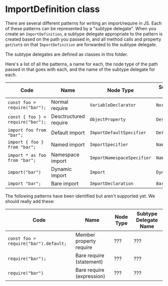 # ImportDefinition class

There are several different patterns for writing an import/require in JS. Each of these patterns can be represented by a "subtype delegate". When you create an `ImportDefinition`, a subtype delegate appropriate to the pattern is created based on the path you passed in, and all method calls and property `get`/`set`s on that `ImportDefinition` are forwarded to the subtype delegate.

The subtype delegates are defined as classes in this folder.

Here's a list of all the patterns, a name for each, the node type of the path passed in that goes with each, and the name of the subtype delegate for each.

| Code                              | Name                  | Node Type                  | Subtype Delegate Name |
| --------------------------------- | --------------------- | -------------------------- | --------------------- |
| `const foo = require("bar");`     | Normal require        | `VariableDeclarator`       | `NormalRequire`       |
| `const { foo } = require("bar");` | Desctructured require | `ObjectProperty`           | `DestructuredRequire` |
| `import foo from "bar";`          | Default import        | `ImportDefaultSpecifier`   | `DefaultImport`       |
| `import { foo } from "bar";`      | Named import          | `ImportSpecifier`          | `NamedImport`         |
| `import * as foo from "bar";`     | Namespace import      | `ImportNamespaceSpecifier` | `NamespaceImport`     |
| `import("bar")`                   | Dynamic import        | `Import`                   | `DynamicImport`       |
| `import "bar";`                   | Bare import           | `ImportDeclaration`        | `BareImport`          |

The following patterns have been identified but aren't supported yet. We should really add these:

| Code                                  | Name                      | Node Type | Subtype Delegate Name |
| ------------------------------------- | ------------------------- | --------- | --------------------- |
| `const foo = require("bar").default;` | Member property require   | ???       | ???                   |
| `require("bar");`                     | Bare require (statement)  | ???       | ???                   |
| `require("bar")`                      | Bare require (expression) | ???       | ???                   |
